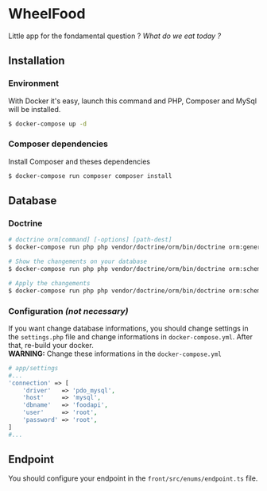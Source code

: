 # WheelFood

Little app for the fondamental question ? _What do we eat today ?_

## Installation

### Environment

With Docker it's easy, launch this command and PHP, Composer and MySql will be installed.

```bash
$ docker-compose up -d
```

### Composer dependencies

Install Composer and theses dependencies

```bash
$ docker-compose run composer composer install
```

## Database

### Doctrine

```bash
# doctrine orm[command] [-options] [path-dest]
$ docker-compose run php php vendor/doctrine/orm/bin/doctrine orm:generate:entities --generate-annotations="true" ./

# Show the changements on your database
$ docker-compose run php php vendor/doctrine/orm/bin/doctrine orm:schema-tool:update

# Apply the changements
$ docker-compose run php php vendor/doctrine/orm/bin/doctrine orm:schema-tool:update
```

### Configuration _(not necessary)_

If you want change database informations, you should change settings in the `settings.php` file and change informations in `docker-compose.yml`. After that, re-build your docker.  
**WARNING:** Change these informations in the `docker-compose.yml`

```php
# app/settings
#...
'connection' => [
    'driver'   => 'pdo_mysql',
    'host'     => 'mysql',
    'dbname'   => 'foodapi',
    'user'     => 'root',
    'password' => 'root',
]
#...
```

## Endpoint

You should configure your endpoint in the `front/src/enums/endpoint.ts` file.
